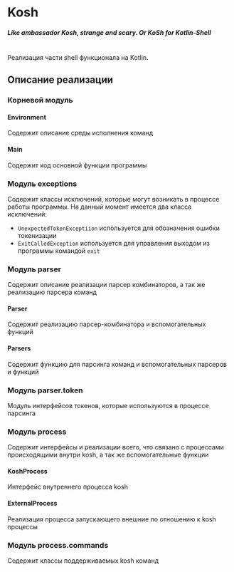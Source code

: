 # Kosh
##### Like ambassador Kosh, strange and scary. Or KoSh for Kotlin-Shell
# 

Реализация части shell функционала на Kotlin.

## Описание реализации

### Корневой модуль

#### Environment
Содержит описание среды исполнения команд

#### Main
Содержит код основной функции программы


### Модуль exceptions
Содержит классы исключений, которые могут возникать в процессе работы программы.
На данный момент имеется два класса исключений:
- `UnexpectedTokenExceptiion` используется для обозначения ошибки токенизации
- `ExitCalledException` используется для управления выходом из программы командой `exit`


### Модуль parser
Содержит описание реализации парсер комбинаторов, а так же реализацию парсера команд

#### Parser
Содержит реализацию парсер-комбинатора и вспомогательных функций

#### Parsers
Содержит функцию для парсинга команд и вспомогательных парсеров и функций


### Модуль parser.token
Модуль интерфейсов токенов, которые используются в процессе парсинга


### Модуль process
Содержит интерфейсы и реализации всего, что связано с процессами происходящими внутри kosh, а так же вспомогательные функции

#### KoshProcess
Интерфейс внутреннего процесса kosh

#### ExternalProcess
Реализация процесса запускающего внешние по отношению к kosh процессы


### Модуль process.commands
Содержит классы поддерживаемых kosh команд
